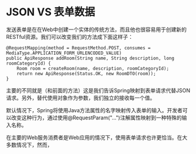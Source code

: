 # JSON VS 表单数据

发送表单是在在Web中创建一个实体的传统方法，而且他也很容易用于创建新的RESTful资源。我们可以改变我们的方法成下面这样子：

```
@RequestMapping(method = RequestMethod.POST, consumes = MediaType.APPLICATION_FORM_URLENCODED_VALUE) 
public ApiResponse addRoom(String name, String description, long roomCategoryId) {
	Room room = createRoom(name, description, roomCategoryId);
	return new ApiResponse(Status.OK, new RoomDTO(room)); 
}
```

主要的不同就是（和前面的方法）这是我们告诉Spring映射到表单请求代替JSON请求。另外，替代使用对象作为参数，我们独立的接收每一个值。

默认情况下，Spring将使用Java方法属性的名字映射传入表单的输入。开发者可以改变这种行为，通过使用@RequestParam("...")注解属性映射到一种特殊的输入名称。

在主要的Web服务消费者是Web应用的情况下，使用表单请求也许更恰当。在大多数情况下，然而，